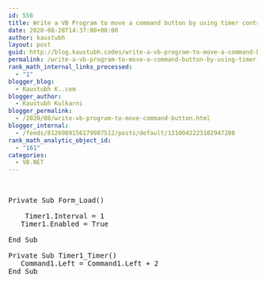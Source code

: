 ```yaml
---
id: 556
title: Write a VB Program to move a command button by using timer control.
date: 2020-08-28T14:37:00+00:00
author: kaustubh
layout: post
guid: http://blog.kaustubh.codes/write-a-vb-program-to-move-a-command-button-by-using-timer-control/
permalink: /write-a-vb-program-to-move-a-command-button-by-using-timer-control/
rank_math_internal_links_processed:
  - "1"
blogger_blog:
  - Kaustubh K..com
blogger_author:
  - Kaustubh Kulkarni
blogger_permalink:
  - /2020/08/write-vb-program-to-move-command-button.html
blogger_internal:
  - /feeds/8126989156179907512/posts/default/1310042223102947208
rank_math_analytic_object_id:
  - "161"
categories:
  - VB.NET
---
```

<pre><br /><br />Private Sub Form_Load()<br /><br />	Timer1.Interval = 1<br />	Timer1.Enabled = True<br />	<br />End Sub<br /><br />Private Sub Timer1_Timer()<br />	Command1.Left = Command1.Left + 2<br />End Sub<br /><br /><br /><br /><br /><br /><br /><br /></pre>